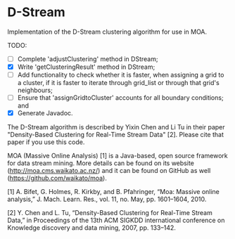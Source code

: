# D-Stream
Implementation of the D-Stream clustering algorithm for use in MOA.

TODO:
- [ ] Complete 'adjustClustering' method in DStream;
- [x] Write 'getClusteringResult' method in DStream;
- [ ] Add functionality to check whether it is faster, when assigning a grid to a cluster, if it is faster to iterate through grid_list or through that grid's neighbours;
- [ ] Ensure that 'assignGridtoCluster' accounts for all boundary conditions; and
- [x] Generate Javadoc.

The D-Stream algorithm is described by Yixin Chen and Li Tu in their paper "Density-Based Clustering for Real-Time Stream Data" [2]. Please cite that paper if you use this code.

MOA (Massive Online Analysis) [1] is a Java-based, open source framework for data stream mining. More details can be found on its website (http://moa.cms.waikato.ac.nz/) and it can be found on GitHub as well (https://github.com/waikato/moa).

[1] A. Bifet, G. Holmes, R. Kirkby, and B. Pfahringer, “Moa: Massive online analysis,” J. Mach. Learn. Res., vol. 11, no. May, pp. 1601–1604, 2010.

[2] Y. Chen and L. Tu, “Density-Based Clustering for Real-Time Stream Data,” in Proceedings of the 13th ACM SIGKDD international conference on Knowledge discovery and data mining, 2007, pp. 133–142.

